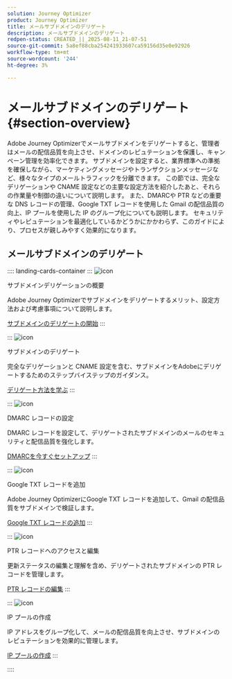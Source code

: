 ```yaml
---
solution: Journey Optimizer
product: Journey Optimizer
title: メールサブドメインのデリゲート
description: メールサブドメインのデリゲート
redpen-status: CREATED_||_2025-08-11_21-07-51
source-git-commit: 5a8ef88cba254241933607ca59156d35e0e92926
workflow-type: tm+mt
source-wordcount: '244'
ht-degree: 3%

---
```



# メールサブドメインのデリゲート{#section-overview}

Adobe Journey Optimizerでメールサブドメインをデリゲートすると、管理者はメールの配信品質を向上させ、ドメインのレピュテーションを保護し、キャンペーン管理を効率化できます。 サブドメインを設定すると、業界標準への準拠を確保しながら、マーケティングメッセージやトランザクションメッセージなど、様々なタイプのメールトラフィックを分離できます。 この節では、完全なデリゲーションや CNAME 設定などの主要な設定方法を紹介したあと、それらの作業量や制御の違いについて説明します。 また、DMARCや PTR などの重要な DNS レコードの管理、Google TXT レコードを使用した Gmail の配信品質の向上、IP プールを使用した IP のグループ化についても説明します。 セキュリティやレピュテーションを最適化しているかどうかにかかわらず、このガイドにより、プロセスが親しみやすく効果的になります。

## メールサブドメインのデリゲート

:::: landing-cards-container
:::
![icon](https://cdn.experienceleague.adobe.com/icons/circle-play.svg?lang=ja)

サブドメインデリゲーションの概要

Adobe Journey Optimizerでサブドメインをデリゲートするメリット、設定方法および考慮事項について説明します。

[サブドメインのデリゲートの開始](../using/configuration/about-subdomain-delegation.md)
:::

:::
![icon](https://cdn.experienceleague.adobe.com/icons/gear.svg?lang=ja)

サブドメインのデリゲート

完全なデリゲーションと CNAME 設定を含む、サブドメインをAdobeにデリゲートするためのステップバイステップのガイダンス。

[デリゲート方法を学ぶ](../using/configuration/delegate-subdomain.md)
:::

:::
![icon](https://cdn.experienceleague.adobe.com/icons/shield-halved.svg?lang=ja)

DMARC レコードの設定

DMARC レコードを設定して、デリゲートされたサブドメインのメールのセキュリティと配信品質を強化します。

[DMARCを今すぐセットアップ](../using/configuration/dmarc-record.md)
:::

:::
![icon](https://cdn.experienceleague.adobe.com/icons/bullseye.svg?lang=ja)

Google TXT レコードを追加

Adobe Journey OptimizerにGoogle TXT レコードを追加して、Gmail の配信品質をサブドメインで検証します。

[Google TXT レコードの追加](../using/configuration/google-txt.md)
:::

:::
![icon](https://cdn.experienceleague.adobe.com/icons/code-branch.svg?lang=ja)

PTR レコードへのアクセスと編集

更新ステータスの編集と理解を含め、デリゲートされたサブドメインの PTR レコードを管理します。

[PTR レコードの編集](../using/configuration/ptr-records.md)
:::

:::
![icon](https://cdn.experienceleague.adobe.com/icons/list-check.svg?lang=ja)

IP プールの作成

IP アドレスをグループ化して、メールの配信品質を向上させ、サブドメインのレピュテーションを効果的に管理します。

[IP プールの作成](../using/configuration/ip-pools.md)
:::

::::
